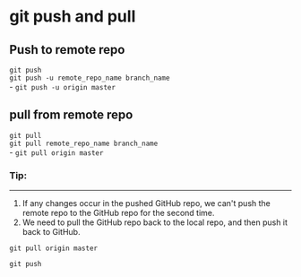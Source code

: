 # git push and pull

## Push to remote repo
`git push`  
`git push -u remote_repo_name branch_name`  
    - `git push -u origin master`

## pull from remote repo
`git pull`  
`git pull remote_repo_name branch_name`  
    - `git pull origin master`


### Tip:
---
1. If any changes occur in the pushed GitHub repo, we can't push the remote repo to the GitHub repo for the second time.
2. We need to pull the GitHub repo back to the local repo, and then push it back to GitHub.
```
git pull origin master
```
```
git push
